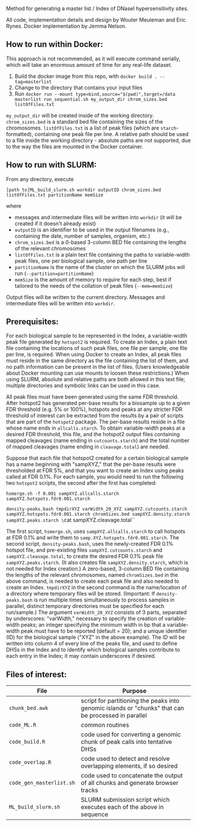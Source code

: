 Method for generating a master list / Index of DNaseI hypersensitivity sites.

All code, implementation details and design by Wouter Meuleman and Eric Rynes. Docker implementation by Jemma Nelson.

## How to run within Docker:
This approach is not recommended, as it will execute command serially, which will take an enormous amount of time for any real-life dataset.

1. Build the docker image from this repo, with `docker build . --tag=masterlist`
2. Change to the directory that contains your input files
3. Run `docker run --mount type=bind,source="$(pwd)",target=/data masterlist run_sequential.sh my_output_dir chrom_sizes.bed listOfFiles.txt`

`my_output_dir` will be created inside of the working directory. `chrom_sizes.bed` is a standard bed file containing the sizes of the chromosomes. `listOfFiles.txt` is a list of peak files (which are `starch`-formatted), containing one peak file per line. A relative path should be used to a file inside the working directory - absolute paths are not supported, due to the way the files are mounted in the Docker container.

## How to run with SLURM:

From any directory, execute

`[path to]ML_build_slurm.sh workdir outputID chrom_sizes.bed listOfFiles.txt partitionName memSize`

where

* messages and intermediate files will be written into `workdir` (it will be created if it doesn't already exist)
* `outputID` is an identifier to be used in the output filenames (e.g., containing the date, number of samples, organism, etc.)
* `chrom_sizes.bed` is a 0-based 3-column BED file containing the lengths of the relevant chromosomes
* `listOfFiles.txt` is a plain text file containing the paths to variable-width peak files, one per biological sample, one path per line
* `partitionName` is the name of the cluster on which the SLURM jobs will run (`--partition=partitionName`)
* `memSize` is the amount of memory to require for each step, best if tailored to the needs of the collation of peak files (`--mem=memSize`)

Output files will be written to the current directory.  Messages and intermediate files will be written into `workdir`.

## Prerequisites:

For each biological sample to be represented in the Index, a variable-width peak file generated by `hotspot2` is required.
To create an Index, a plain text file containing the locations of such peak files, one file per sample, one file per line, is required.
When using Docker to create an Index, all peak files must reside in the same directory as the file containing the list of them,
and no path information can be present in the list of files.
(Users knowledgeable about Docker mounting can use mounts to loosen these restrictions.)
When using SLURM, absolute and relative paths are both allowed in this text file;
multiple directories and symbolic links can be used in this case.

All peak files must have been generated using the same FDR threshold.
After hotspot2 has generated per-base results for a biosample up to a given FDR threshold (e.g. 5% or 100%), hotspots and peaks
at any stricter FDR threshold of interest can be extracted from the results by a pair of scripts that are part of the `hotspot2` package.
The per-base results reside in a file whose name ends in `allcalls.starch`.  To obtain variable-width peaks at a desired FDR threshold,
this file, and the hotspot2 output files containing mapped cleavages (name ending in `cutcounts.starch`)
and the total number of mapped cleavages (name ending in `cleavage.total`) are needed.

Suppose that each file that hotspot2 created for a certain biological sample has a name beginning with "sampXYZ,"
that the per-base results were thresholded at FDR 5%, and that you want to create an Index using peaks called at FDR 0.1%.
For each sample, you would need to run the following two `hotspot2` scripts, the second after the first has completed:

`hsmerge.sh -f 0.001 sampXYZ.allcalls.starch sampXYZ.hotspots.fdr0.001.starch`

`density-peaks.bash tmpdirXYZ varWidth_20_XYZ sampXYZ.cutcounts.starch sampXYZ.hotspots.fdr0.001.starch chromSizes.bed sampXYZ.density.starch sampXYZ.peaks.starch \`cat sampXYZ.cleavage.total\``

The first script, `hsmerge.sh`, uses `sampXYZ.allcalls.starch` to call hotspots at FDR 0.1% and write them to `samp.XYZ.hotspots.fdr0.001.starch`.
The second script, `density-peaks.bash`, uses the newly-created FDR 0.1% hotspot file, and pre-existing files `sampXYZ.cutcounts.starch` and
`sampXYZ.cleavage.total`, to create the desired FDR 0.1% peak file `sampXYZ.peaks.starch`.  (It also creates file `sampXYZ.density.starch`,
which is not needed for Index creation.)  A zero-based, 3-column BED file containing the lengths of the relevant chromosomes,
named `chromSizes.bed` in the above command, is needed to create each peak file and also needed to create an Index.
`tmpdirXYZ` in the second command is the name/location of a directory where temporary files will be stored.
(Important:  If `density-peaks.bash` is run multiple times simultaneously to process samples in parallel,
distinct temporary directories must be specified for each run/sample.)  The argument `varWidth_20_XYZ` consists of 3 parts, separated by underscores:
"varWidth," necessary to specify the creation of variable-width peaks; an integer specifying the minimum width in bp that a variable-width peak
must have to be reported (default = 20); and a unique identifier (ID) for the biological sample ("XYZ" in the above example).
The ID will be written into column 4 of every line of the peaks file, and used to define DHSs in the Index and to identify
which biological samples contribute to each entry in the Index; it may contain underscores if desired.


## Files of interest:

| File | Purpose |
| --- | --- |
| `chunk_bed.awk` | script for partitioning the peaks into genomic islands or "chunks" that can be processed in parallel |
| `code_ML.R` | common routines |
| `code_build.R` | code used for converting a genomic chunk of peak calls into tentative DHSs |
| `code_overlap.R` | code used to detect and resolve overlapping elements, if so desired |
| `code_gen_masterlist.sh` | code used to concatenate the output of all chunks and generate browser tracks |
| `ML_build_slurm.sh` | SLURM submission script which executes each of the above in sequence |




